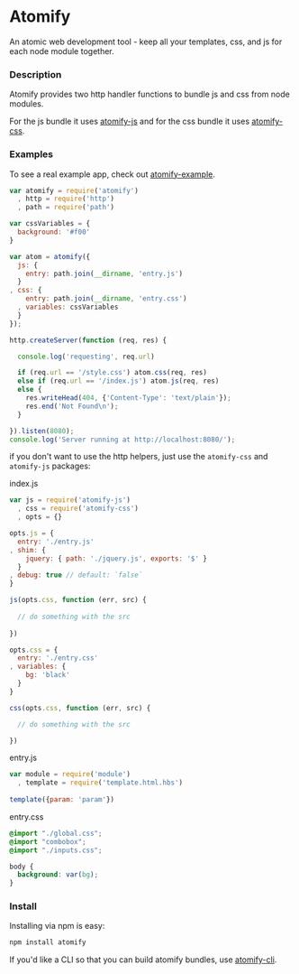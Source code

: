 Atomify
===============

An atomic web development tool - keep all your templates, css, and js for each node module together.

### Description

Atomify provides two http handler functions to bundle js and css from node modules.

For the js bundle it uses [atomify-js](http://github.com/techwraith/atomify-js) and for the css bundle it uses [atomify-css](http://github.com/techwraith/atomify-css).

### Examples

To see a real example app, check out [atomify-example](http://github.com/techwraith/atomify-example).

```js
var atomify = require('atomify')
  , http = require('http')
  , path = require('path')

var cssVariables = {
  background: '#f00'
}

var atom = atomify({
  js: {
    entry: path.join(__dirname, 'entry.js')
  }
, css: {
    entry: path.join(__dirname, 'entry.css')
  , variables: cssVariables
  }
});

http.createServer(function (req, res) {

  console.log('requesting', req.url)

  if (req.url == '/style.css') atom.css(req, res)
  else if (req.url == '/index.js') atom.js(req, res)
  else {
    res.writeHead(404, {'Content-Type': 'text/plain'});
    res.end('Not Found\n');
  }

}).listen(8080);
console.log('Server running at http://localhost:8080/');
```

if you don't want to use the http helpers, just use the `atomify-css` and `atomify-js` packages:

index.js
```js
var js = require('atomify-js')
  , css = require('atomify-css')
  , opts = {}

opts.js = {
  entry: './entry.js'
, shim: {
    jquery: { path: './jquery.js', exports: '$' }
  }
, debug: true // default: `false`
}

js(opts.css, function (err, src) {
  
  // do something with the src
  
})

opts.css = {
  entry: './entry.css'
, variables: {
    bg: 'black'
  }
}

css(opts.css, function (err, src) {

  // do something with the src

})
```

entry.js
```js
var module = require('module')
  , template = require('template.html.hbs')
  
template({param: 'param'})
```

entry.css
```css
@import "./global.css";
@import "combobox";
@import "./inputs.css";

body {
  background: var(bg);
}
```

### Install

Installing via npm is easy:

```bash
npm install atomify
```

If you'd like a CLI so that you can build atomify bundles, use [atomify-cli](http://github.com/techwraith/atomify-cli).
